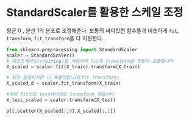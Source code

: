 # StandardScaler를 활용한 스케일 조정

평균 0 , 분산 1의 분포로 조정해준다.
보통의 싸이킷런 함수들과 비슷하게 ```fit```, ```transform```, ```fit_transform```을 다 지원한다.

```python
from sklearn.preprocessing import StandardScaler
scaler = StandardScaler()
# 메소드체이닝(chaining)을 사용하여 fit과 transform을 연달아 호출합니다
X_scaled = scaler.fit(X_train).transform(X_train)

# 위와 동일하지만 더 효율적입니다(fit_transform)
X_scaled_d = scaler.fit_transform(X_train)

#해당 fit으로 test데이터도 transform 해줍니다
X_test_scaled = scaler.transform(X_test)

plt.scatter(X_scaled[:,0],X_scaled[:,1])
```
